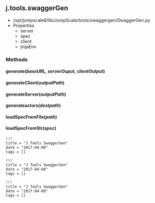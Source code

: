 <!-- toc -->
## j.tools.swaggerGen

- /opt/jumpscale8/lib/JumpScale/tools/swaggergen/SwaggerGen.py
- Properties
    - server
    - spec
    - client
    - jinjaEnv

### Methods

#### generate(*baseURL, serverOuput, clientOutput*) 

#### generateClient(*outputPath*) 

#### generateServer(*outputPath*) 

#### generateactors(*destpath*) 

#### loadSpecFromFile(*path*) 

#### loadSpecFromStr(*spec*) 


```
!!!
title = "J Tools SwaggerGen"
date = "2017-04-08"
tags = []
```

```
!!!
title = "J Tools SwaggerGen"
date = "2017-04-08"
tags = []
```

```
!!!
title = "J Tools SwaggerGen"
date = "2017-04-08"
tags = []
```
